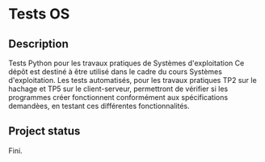# Tests OS



## Description
Tests Python pour les travaux pratiques de Systèmes d'exploitation
Ce dépôt est destiné à être utilisé dans le cadre du cours Systèmes d'exploitation. 
Les tests automatisés, pour les travaux pratiques TP2 sur le hachage et TP5 sur le client-serveur, permettront de vérifier si les programmes créer fonctionnent conformément aux spécifications demandèes, en testant ces différentes fonctionnalités.


## Project status
Fini.
